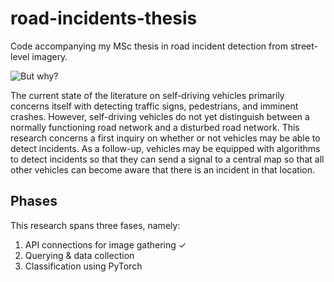 # road-incidents-thesis
Code accompanying my MSc thesis  in road incident detection from street-level imagery.

![But why?](https://sweatpantsandcoffee.com/wp-content/uploads/2017/10/940x450-Ryan-Reynold-Reaction-GIFs.jpg "But why?")

The current state of the literature on self-driving vehicles primarily concerns itself with detecting traffic signs, pedestrians, and imminent crashes. However, self-driving vehicles do not yet distinguish between a normally functioning road network and a disturbed road network. This research concerns a first inquiry on whether or not vehicles may be able to detect incidents. As a follow-up, vehicles may be equipped with algorithms to detect incidents so that they can send a signal to a central map so that all other vehicles can become aware that there is an incident in that location.

## Phases
This research spans three fases, namely:
1. API connections for image gathering ✓
2. Querying & data collection
3. Classification using PyTorch

